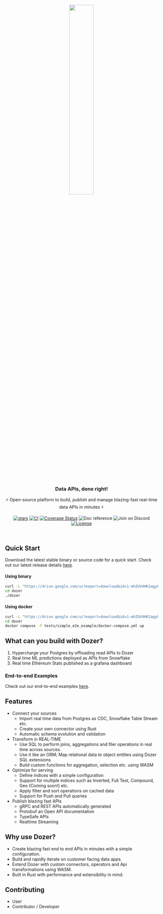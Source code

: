 <div align="center">
    <a target="_blank" href="https://getdozer.io/">
        <br><img src="https://getdozer.io/assets/logo-green.svg" width=40%><br>
    </a>
</div>

<h3 align="center">
     Data APIs, done right!
</h3>
<p align="center">
     ⚡️ Open-source platform to build, publish and manage blazing-fast real-time data APIs in minutes ⚡️
</p>

[//]: # (Badges for md)
[//]: # (Reference: https://shields.io/)
[//]: # ([![GitHub stars]&#40;https://img.shields.io/github/stars/getdozer/dozer?style=social&label=Star&maxAge=2592000&#41;]&#40;https://gitHub.com/getdozer/dozer/stargazers/&#41;)
[//]: # ([![GitHub Workflow Status]&#40;https://img.shields.io/github/workflow/status/getdozer/dozer/Dozer%20CI?style=flat&#41;]&#40;https://github.com/getdozer/dozer/actions/workflows/dozer.yaml&#41;)
[//]: # ([![CI]&#40;https://github.com/getdozer/dozer/actions/workflows/dozer.yaml/badge.svg&#41;]&#40;https://github.com/getdozer/dozer/actions/workflows/dozer.yaml&#41;)
[//]: # ([![Coverage Status]&#40;https://coveralls.io/repos/github/getdozer/dozer/badge.svg?branch=main&t=kZMYaV&kill_cache=1&#41;]&#40;https://coveralls.io/github/getdozer/dozer?branch=main&#41;)
[//]: # ([![Doc reference]&#40;https://img.shields.io/badge/doc-reference-green?style=flat&#41;]&#40;&#41;)
[//]: # ([![Join on Discord]&#40;https://img.shields.io/badge/join-on%20discord-primary?style=flat&#41;]&#40;&#41;)
[//]: # ([![License]&#40;https://img.shields.io/badge/license-ELv2-informational?style=flat&#41;]&#40;https://github.com/getdozer/dozer/blob/main/LICENSE.txt&#41;)

[//]: # (Badges for html)
<p align="center">
  <a href="https://gitHub.com/getdozer/dozer/stargazers/" target="_blank"><img src="https://img.shields.io/github/stars/getdozer/dozer?style=social&label=Star&maxAge=2592000" alt="stars"></a>
  <a href="https://github.com/getdozer/dozer/actions/workflows/dozer.yaml" target="_blank"><img src="https://github.com/getdozer/dozer/actions/workflows/dozer.yaml/badge.svg" alt="CI"></a>
  <a href="https://coveralls.io/github/getdozer/dozer?branch=main" target="_blank"><img src="https://coveralls.io/repos/github/getdozer/dozer/badge.svg?branch=main&t=kZMYaV&style=flat" alt="Coverage Status"></a>
  <a><img src="https://img.shields.io/badge/doc-reference-green" alt="Doc reference"></a>
  <a><img src="https://img.shields.io/badge/join-on%20discord-primary" alt="Join on Discord"></a>
  <a href="https://github.com/meilisearch/meilisearch/blob/main/LICENSE" target="_blank"><img src="https://img.shields.io/badge/license-ELv2-informational" alt="License"></a>
</p><br>

[//]: # (  <a href="https://github.com/getdozer/dozer/actions/workflows/dozer.yaml" target="_blank"><img src="https://img.shields.io/github/workflow/status/getdozer/dozer/Dozer%20CI?style=flat" alt="build"></a>)


## Quick Start

Download the latest stable binary or source code for a quick start. Check out our latest release details [here](https://github.com/getdozer/dozer/releases/latest).

#### Using binary
```bash
curl -L "https://drive.google.com/uc?export=download&id=1-mhZUV4HK2agyPwqpOzUWntqQzhjEJPN&confirm=9iBg" | bash
cd dozer
./dozer
```

#### Using docker
```bash
curl -L "https://drive.google.com/uc?export=download&id=1-mhZUV4HK2agyPwqpOzUWntqQzhjEJPN&confirm=9iBg" | bash -s -- -d
cd dozer
docker compose -f tests/simple_e2e_example/docker-compose.yml up
```

## What can you build with Dozer?

1. Hypercharge your Postgres by offloading read APIs to Dozer
2. Real time ML predictions deployed as APIs from Snowflake
3. Real time Ethereum Stats published as a grafana dashboard

[//]: # (### Screenshots)


### End-to-end Examples

Check out our end-to-end examples [here](./examples/README.md).


[//]: # (## Architecture)

## Features

- Connect your sources
    - Import real time data from Postgres as CDC, Snowflake Table Stream etc.
    - Create your own connector using Rust
    - Automatic schema evolution and validation
- Transform in REAL-TIME
    - Use SQL to perform joins, aggregations and filer operations in real time across sources.
    - Use it like an ORM; Map relational data to object entities using Dozer SQL extensions
    - Build custom functions for aggregation, selection etc. using WASM
- Optimize for serving
    - Define indices with a simple configuration
    - Support for multiple indices such as Inverted, Full Test, Compound, Geo (Coming soon!) etc.
    - Apply filter and sort operations on cached data
    - Support for Push and Pull queries
- Publish blazing fast APIs
    - gRPC and REST APIs automatically generated
    - Protobuf an Open API documentation
    - TypeSafe APIs
    - Realtime Streaming

## Why use Dozer?

- Create blazing fast end to end APIs in minutes with a simple configuration.
- Build and rapidly iterate on customer facing data apps.
- Extend Dozer with custom connectors, operators and Api transformations using WASM.
- Built in Rust with performance and extensibility in mind.

## Contributing

- User
- Contributor / Developer
